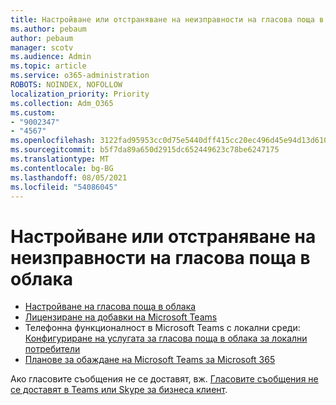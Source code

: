 ```yaml
---
title: Настройване или отстраняване на неизправности на гласова поща в облака
ms.author: pebaum
author: pebaum
manager: scotv
ms.audience: Admin
ms.topic: article
ms.service: o365-administration
ROBOTS: NOINDEX, NOFOLLOW
localization_priority: Priority
ms.collection: Adm_O365
ms.custom:
- "9002347"
- "4567"
ms.openlocfilehash: 3122fad95953cc0d75e5440dff415cc20ec496d45e94d13d6102d6f5659b332c
ms.sourcegitcommit: b5f7da89a650d2915dc652449623c78be6247175
ms.translationtype: MT
ms.contentlocale: bg-BG
ms.lasthandoff: 08/05/2021
ms.locfileid: "54086045"
---
```

# <a name="set-up-or-troubleshoot-cloud-voicemail"></a>Настройване или отстраняване на неизправности на гласова поща в облака

- [Настройване на гласова поща в облака](https://docs.microsoft.com/microsoftteams/set-up-phone-system-voicemail) 
- [Лицензиране на добавки на Microsoft Teams](https://docs.microsoft.com/microsoftteams/teams-add-on-licensing/microsoft-teams-add-on-licensing) 
- Телефонна функционалност в Microsoft Teams с локални среди: [Конфигуриране на услугата за гласова поща в облака за локални потребители](https://docs.microsoft.com/skypeforbusiness/hybrid/configure-cloud-voicemail) 
- [Планове за обаждане на Microsoft Teams за Microsoft 365](https://docs.microsoft.com//microsoftteams/calling-plans-for-office-365) 

Ако гласовите съобщения не се доставят, вж. [Гласовите съобщения не се доставят в Teams или Skype за бизнеса клиент](https://docs.microsoft.com/SkypeForBusiness/troubleshoot/hybrid-phone-system/voicemails-not-delivered).